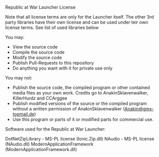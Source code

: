 Republic at War Launcher License

Note that all license terms are only for the Launcher itself. The other 3rd party libraries have their own license and can be used under teir own license terms. See list of used libraries below

You may:
- View the source code
- Compile the source code
- Modify the source code
- Publish Pull-Requests to this repository
- Do anything you want with it for private use only

You may not:
- Publish the source code, the compiled program or other contained media files as your own work. Credits go to AnakinSklavenwalker, KillerHurdz and CCArggee
- Publish modified versions of the source or the compiled program without a written permission of AnakinSklavenwalker (Anakin@gmx-topmail.de)
- Use this program or parts of it or modified parts for commercial use.




Software used for the Republic at War Launcher:

DotNetZipLibrary - MS-PL license (Ionic.Zip.dll)
NAudio - MS-PL license (NAudio.dll)
ModernApplicationFramework (ModernApplicationFramework.dll)
